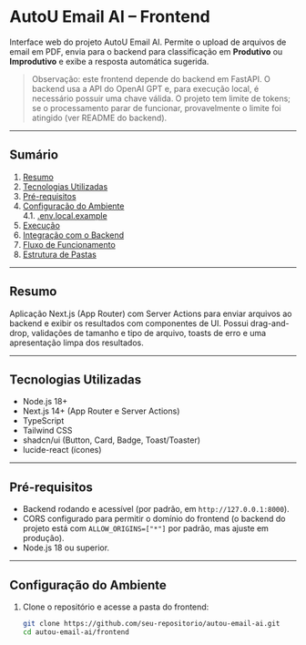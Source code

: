 # AutoU Email AI – Frontend

Interface web do projeto AutoU Email AI. Permite o upload de arquivos de email em PDF, envia para o backend para classificação em **Produtivo** ou **Improdutivo** e exibe a resposta automática sugerida.

> Observação: este frontend depende do backend em FastAPI. O backend usa a API do OpenAI GPT e, para execução local, é necessário possuir uma chave válida. O projeto tem limite de tokens; se o processamento parar de funcionar, provavelmente o limite foi atingido (ver README do backend).

---

## Sumário
1. [Resumo](#resumo)  
2. [Tecnologias Utilizadas](#tecnologias-utilizadas)  
3. [Pré-requisitos](#pré-requisitos)  
4. [Configuração do Ambiente](#configuração-do-ambiente)  
   4.1. [.env.local.example](#envlocalexample)  
5. [Execução](#execução)  
6. [Integração com o Backend](#integração-com-o-backend)   
7. [Fluxo de Funcionamento](#fluxo-de-funcionamento)   
8. [Estrutura de Pastas](#estrutura-de-pastas)

---

## Resumo
Aplicação Next.js (App Router) com Server Actions para enviar arquivos ao backend e exibir os resultados com componentes de UI. Possui drag-and-drop, validações de tamanho e tipo de arquivo, toasts de erro e uma apresentação limpa dos resultados.

---

## Tecnologias Utilizadas
- Node.js 18+  
- Next.js 14+ (App Router e Server Actions)  
- TypeScript  
- Tailwind CSS  
- shadcn/ui (Button, Card, Badge, Toast/Toaster)  
- lucide-react (ícones)

---

## Pré-requisitos
- Backend rodando e acessível (por padrão, em `http://127.0.0.1:8000`).  
- CORS configurado para permitir o domínio do frontend (o backend do projeto está com `ALLOW_ORIGINS=["*"]` por padrão, mas ajuste em produção).  
- Node.js 18 ou superior.

---

## Configuração do Ambiente

1. Clone o repositório e acesse a pasta do frontend:
   ```bash
   git clone https://github.com/seu-repositorio/autou-email-ai.git
   cd autou-email-ai/frontend

##